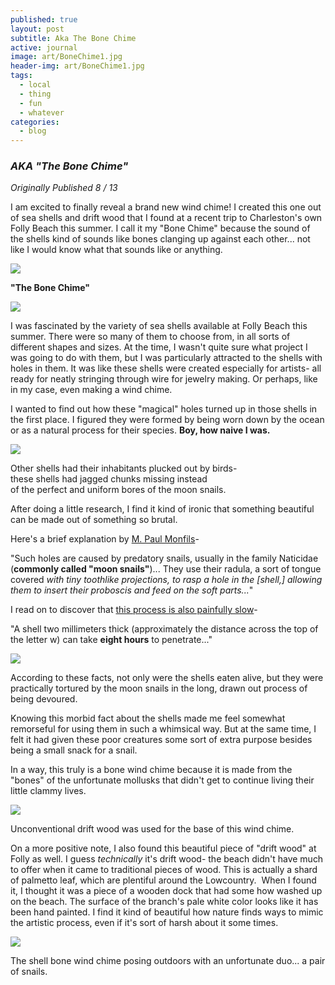 ```yaml
---
published: true
layout: post
subtitle: Aka The Bone Chime
active: journal
image: art/BoneChime1.jpg
header-img: art/BoneChime1.jpg
tags:
  - local
  - thing
  - fun
  - whatever
categories:
  - blog
---
```

### _AKA "The Bone Chime"_
_Originally Published 8 / 13_
  
I am excited to finally reveal a brand new wind chime! I created this one out of sea shells and drift wood that I found at a recent trip to Charleston's own Folly Beach this summer. I call it my "Bone Chime" because the sound of the shells kind of sounds like bones clanging up against each other... not like I would know what that sounds like or anything.  
  

[![](https://1.bp.blogspot.com/-VXyG_l67P44/UhrgD2Msn7I/AAAAAAAAC0M/UM1RcEWnSQ0/s640/BoneChime1.jpg)](http://1.bp.blogspot.com/-VXyG_l67P44/UhrgD2Msn7I/AAAAAAAAC0M/UM1RcEWnSQ0/s1600/BoneChime1.jpg)

**"The Bone Chime"**  
  

[![](https://4.bp.blogspot.com/-YeUWEd5LwUY/UhrgC70vJGI/AAAAAAAAC0A/X5ihdHy5JVk/s320/DSCF3657.JPG)](http://4.bp.blogspot.com/-YeUWEd5LwUY/UhrgC70vJGI/AAAAAAAAC0A/X5ihdHy5JVk/s1600/DSCF3657.JPG)

  

  
I was fascinated by the variety of sea shells available at Folly Beach this summer. There were so many of them to choose from, in all sorts of different shapes and sizes. At the time, I wasn't quite sure what project I was going to do with them, but I was particularly attracted to the shells with holes in them. It was like these shells were created especially for artists- all ready for neatly stringing through wire for jewelry making. Or perhaps, like in my case, even making a wind chime.  
  
I wanted to find out how these "magical" holes turned up in those shells in the first place.  I figured they were formed by being worn down by the ocean or as a natural process for their species. **Boy, how naive I was.**  
  
  
  

[![](https://4.bp.blogspot.com/-buWSdZQxAfw/UhrgEBcgSkI/AAAAAAAAC0Q/wVDFUA4JHmM/s400/DSCF3658.JPG)](http://4.bp.blogspot.com/-buWSdZQxAfw/UhrgEBcgSkI/AAAAAAAAC0Q/wVDFUA4JHmM/s1600/DSCF3658.JPG)

Other shells had their inhabitants plucked out by birds-  
these shells had jagged chunks missing instead  
of the perfect and uniform bores of the moon snails.

After doing a little research, I find it kind of ironic that something beautiful can be made out of something so brutal.  
  
Here's a brief explanation by [M. Paul Monfils](http://www.seashell-collector.com/beginners/faq-f46/page_926.html)-  
  
"Such holes are caused by predatory snails, usually in the family Naticidae (**commonly called "moon snails"**)... They use their radula, a sort of tongue covered _with tiny toothlike projections, to rasp a hole in the \[shell,\] allowing them to insert their proboscis and feed on the soft parts..._"  
  
I read on to discover that [this process is also painfully slow](http://butterflykingdom.com/articles/archives/seashells.html)-  
  
"A shell two millimeters thick (approximately the distance across the top of the letter w) can take **eight hours** to penetrate..."  
  
  
  

[![](https://4.bp.blogspot.com/-3VR9eF-qJ90/UhrgFxhKqkI/AAAAAAAAC0o/2ES8BxZ_l0g/s400/BoneChime2.png)](http://4.bp.blogspot.com/-3VR9eF-qJ90/UhrgFxhKqkI/AAAAAAAAC0o/2ES8BxZ_l0g/s1600/BoneChime2.png)

  

  

According to these facts, not only were the shells eaten alive, but they were practically tortured by the moon snails in the long, drawn out process of being devoured.

  

Knowing this morbid fact about the shells made me feel somewhat remorseful for using them in such a whimsical way. But at the same time, I felt it had given these poor creatures some sort of extra purpose besides being a small snack for a snail. 

  

In a way, this truly is a bone wind chime because it is made from the "bones" of the unfortunate mollusks that didn't get to continue living their little clammy lives.

  
  


[![](https://3.bp.blogspot.com/-RuI9JsdcLyA/Uhrsg8Al2xI/AAAAAAAAC04/jFOuvixbaIs/s400/DSCF3664.JPG)](http://3.bp.blogspot.com/-RuI9JsdcLyA/Uhrsg8Al2xI/AAAAAAAAC04/jFOuvixbaIs/s1600/DSCF3664.JPG)

Unconventional drift wood was used for the base of this wind chime.

On a more positive note, I also found this beautiful piece of "drift wood" at Folly as well. I guess _technically_ it's drift wood- the beach didn't have much to offer when it came to traditional pieces of wood. This is actually a shard of palmetto leaf, which are plentiful around the Lowcountry.  When I found it, I thought it was a piece of a wooden dock that had some how washed up on the beach. The surface of the branch's pale white color looks like it has been hand painted. I find it kind of beautiful how nature finds ways to mimic the artistic process, even if it's sort of harsh about it some times.  
  
  

[![](https://2.bp.blogspot.com/-1S4idtlD3jA/UhrgFdOl6tI/AAAAAAAAC0Y/y1DbBm0IapI/s640/DSCF3665.JPG)](http://2.bp.blogspot.com/-1S4idtlD3jA/UhrgFdOl6tI/AAAAAAAAC0Y/y1DbBm0IapI/s1600/DSCF3665.JPG)

The shell bone wind chime posing outdoors with an unfortunate duo... a pair of snails.
